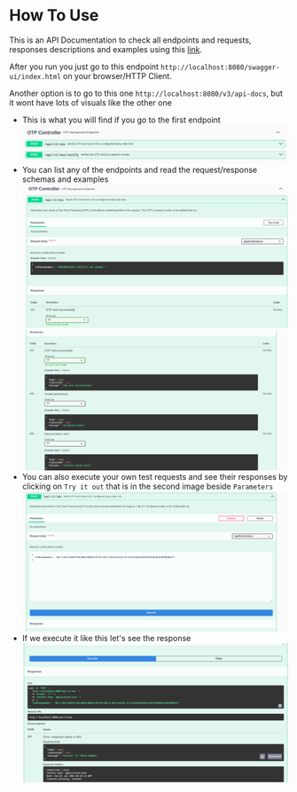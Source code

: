 # How To Use
This is an API Documentation to check all endpoints and requests, responses descriptions and examples using this [link](http://localhost:8080/swagger-ui/index.html).

After you run you just go to this endpoint ```http://localhost:8080/swagger-ui/index.html``` on your browser/HTTP Client.

Another option is to go to this one ```http://localhost:8080/v3/api-docs```, but it wont have lots of visuals like the other one

- This is what you will find if you go to the first endpoint
![](../images/swagger1.png)
- You can list any of the endpoints and read the request/response schemas and examples
![](../images/endpoint-example-1.png)
![](../images/endpoint-example-2.png)
- You can also execute your own test requests and see their responses by clicking on ``Try it out`` that is in the second image beside ``Parameters``
![](../images/endpoint-example-3.png)
- If we execute it like this let's see the response
![](../images/endpoint-example-4.png)
